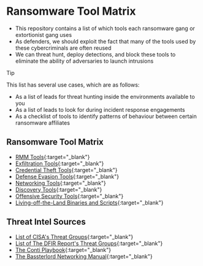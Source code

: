 # Ransomware Tool Matrix
- This repository contains a list of which tools each ransomware gang or extortionist gang uses
- As defenders, we should exploit the fact that many of the tools used by these cybercriminals are often reused
- We can threat hunt, deploy detections, and block these tools to eliminate the ability of adversaries to launch intrusions 

> [!TIP]
>  This list has several use cases, which are as follows:
> - As a list of leads for threat hunting inside the environments available to you
> - As a list of leads to look for during incident response engagements
> - As a checklist of tools to identify patterns of behaviour between certain ransomware affiliates

## Ransomware Tool Matrix
- [RMM Tools](https://github.com/BushidoUK/Ransomware-Tool-Matrix/blob/main/Tools/RMM-Tools.md){:target="_blank"}
- [Exfiltration Tools](https://github.com/BushidoUK/Ransomware-Tool-Matrix/blob/main/Tools/Exfiltration.md){:target="_blank"}
- [Credential Theft Tools](https://github.com/BushidoUK/Ransomware-Tool-Matrix/blob/main/Tools/CredentialTheft.md){:target="_blank"}
- [Defense Evasion Tools](https://github.com/BushidoUK/Ransomware-Tool-Matrix/blob/main/Tools/DefenseEvasion.md){:target="_blank"}
- [Networking Tools](https://github.com/BushidoUK/Ransomware-Tool-Matrix/blob/main/Tools/Networking.md){:target="_blank"}
- [Discovery Tools](https://github.com/BushidoUK/Ransomware-Tool-Matrix/blob/main/Tools/DiscoveryEnum.md){:target="_blank"}
- [Offensive Security Tools](https://github.com/BushidoUK/Ransomware-Tool-Matrix/blob/main/Tools/Offsec.md){:target="_blank"}
- [Living-off-the-Land Binaries and Scripts](https://github.com/BushidoUK/Ransomware-Tool-Matrix/blob/main/Tools/LOLBAS.md){:target="_blank"}

## Threat Intel Sources
- [List of CISA's Threat Groups](https://github.com/BushidoUK/Ransomware-Tool-Matrix/blob/main/CISAThreatGroups.md){:target="_blank"}
- [List of The DFIR Report's Threat Groups](https://github.com/BushidoUK/Ransomware-Tool-Matrix/blob/main/TheDFIRReportGroups.md){:target="_blank"}
- [The Conti Playbook](https://blog.talosintelligence.com/conti-leak-translation/){:target="_blank"}
- [The Bassterlord Networking Manual](https://ecirtam.net/autoblogs/autoblogs/wwwecirtamnetlinks_0241ee9d15822b0727e62c15c61de467d47742f3/media/eb33778a.2021-08-3120-20Bassterlord20FishEye20Networking20Manual20X.pdf){:target="_blank"}
